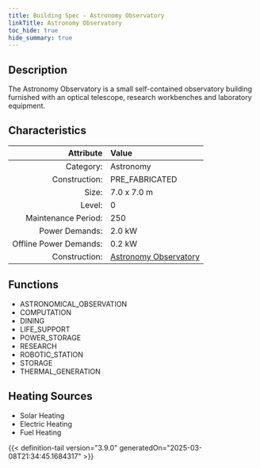 ```yaml
---
title: Building Spec - Astronomy Observatory
linkTitle: Astronomy Observatory
toc_hide: true
hide_summary: true
---
```

<!-- This is generated by the MarsSim HelpGenertor, do not edit. -->

## Description
The Astronomy Observatory is a small self-contained observatory building furnished with an optical telescope, research workbenches and laboratory equipment.

## Characteristics

| Attribute      | Value |
|--------:|:------|
|Category:|Astronomy|
|Construction:|PRE_FABRICATED|
|Size:|7.0 x 7.0 m|
|Level:|0|
|Maintenance Period:|250|
|Power Demands:|2.0 kW|
|Offline Power Demands:|0.2 kW|
|Construction:|[Astronomy Observatory](/docs/definitions/construction/astronomy-observatory)|

## Functions
      
- ASTRONOMICAL_OBSERVATION
- COMPUTATION
- DINING
- LIFE_SUPPORT
- POWER_STORAGE
- RESEARCH
- ROBOTIC_STATION
- STORAGE
- THERMAL_GENERATION



## Heating Sources

- Solar Heating
- Electric Heating
- Fuel Heating


{{< definition-tail version="3.9.0" generatedOn="2025-03-08T21:34:45.1684317" >}}

